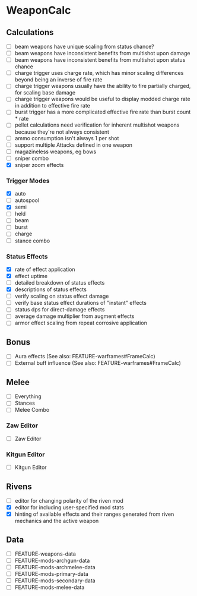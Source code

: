 # WeaponCalc

## Calculations

-   [ ] beam weapons have unique scaling from status chance?
-   [ ] beam weapons have inconsistent benefits from multishot upon damage
-   [ ] beam weapons have inconsistent benefits from multishot upon status chance
-   [ ] charge trigger uses charge rate, which has minor scaling differences beyond being an inverse of fire rate
-   [ ] charge trigger weapons usually have the ability to fire partially charged, for scaling base damage
-   [ ] charge trigger weapons would be useful to display modded charge rate in addition to effective fire rate
-   [ ] burst trigger has a more complicated effective fire rate than burst count * rate
-   [ ] pellet calculations need verification for inherent multishot weapons because they're not always consistent
-   [ ] ammo consumption isn't always 1 per shot
-   [ ] support multiple Attacks defined in one weapon
-   [ ] magazineless weapons, eg bows
-   [ ] sniper combo
-   [x] sniper zoom effects

### Trigger Modes

-   [x] auto
-   [ ] autospool
-   [x] semi
-   [ ] held
-   [ ] beam
-   [ ] burst
-   [ ] charge
-   [ ] stance combo

### Status Effects

-   [x] rate of effect application
-   [x] effect uptime
-   [ ] detailed breakdown of status effects
-   [x] descriptions of status effects
-   [ ] verify scaling on status effect damage
-   [ ] verify base status effect durations of "instant" effects
-   [ ] status dps for direct-damage effects
-   [ ] average damage multiplier from augment effects
-   [ ] armor effect scaling from repeat corrosive application

## Bonus

-   [ ] Aura effects (See also: FEATURE-warframes#FrameCalc)
-   [ ] External buff influence (See also: FEATURE-warframes#FrameCalc)

## Melee

-   [ ] Everything
-   [ ] Stances
-   [ ] Melee Combo

### Zaw Editor

-   [ ] Zaw Editor

### Kitgun Editor

-   [ ] Kitgun Editor

## Rivens

-   [ ] editor for changing polarity of the riven mod
-   [x] editor for including user-specified mod stats
-   [x] hinting of available effects and their ranges generated from riven mechanics and the active weapon

## Data

-   [ ] FEATURE-weapons-data
-   [ ] FEATURE-mods-archgun-data
-   [ ] FEATURE-mods-archmelee-data
-   [ ] FEATURE-mods-primary-data
-   [ ] FEATURE-mods-secondary-data
-   [ ] FEATURE-mods-melee-data
